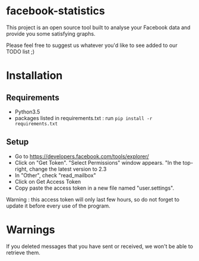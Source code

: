 # facebook-statistics

This project is an open source tool built to analyse your Facebook data
and provide you some satisfying graphs.

Please feel free to suggest us whatever you'd like to see added to
our TODO list ;)

# Installation

## Requirements

* Python3.5
* packages listed in requirements.txt : run `pip install -r requirements.txt`

## Setup

* Go to https://developers.facebook.com/tools/explorer/
* Click on "Get Token". "Select Permissions" window appears. "In the top-right,
change the latest version to 2.3
* In "Other", check "read_mailbox"
* Click on Get Access Token
* Copy paste the access token in a new file named "user.settings".

Warning : this access token will only last few hours, so do not forget to
update it before every use of the program.

# Warnings

If you deleted messages that you have sent or received, we won't be
able to retrieve them.
